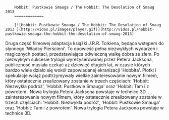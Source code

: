 
        Hobbit: Pustkowie Smauga / The Hobbit: The Desolation of Smaug 2013 
        =============
        
        [![Hobbit: Pustkowie Smauga / The Hobbit: The Desolation of Smaug 2013 ](http://vidos.pl/images/player.gif)](http://vidos.pl/hobbit-pustkowie-smauga-the-hobbit-the-desolation-of-smaug-2013)
        
        
 Druga część filmowej adaptacja książki J.R.R. Tolkiena, będąca wstępem do słynnego 'Władcy Pierścieni'. To opowieść pełna niezwykłych wydarzeń i magicznych postaci, przedstawiająca odwieczną walkę dobra ze złem. Po niezwykłym sukcesie trylogii wyreżyserowanej przez Petera Jacksona, publiczność musiała czekać aż dziewięć długich lat, w czasie których bardzo wiele działo się wokół zapowiadanej ekranizacji 'Hobbita'. Plotki i spekulacje wciąż podtrzymywały wielkie zainteresowanie nowym filmem, który ostatecznie zrealizowany zostanie w trzech częściach: 'Hobbit: Niezwykła podróż', 'Hobbit: Pustkowie Smauga' oraz 'Hobbit: Tam i z powrotem'. Nowa trylogia Petera Jacksona powstaje w technice 3D.  ... zainteresowanie nowym filmem, który ostatecznie zrealizowany zostanie w trzech częściach: 'Hobbit: Niezwykła podróż', 'Hobbit: Pustkowie Smauga' oraz 'Hobbit: Tam i z powrotem'. Nowa trylogia Petera Jacksona powstaje w technice 3D.
    